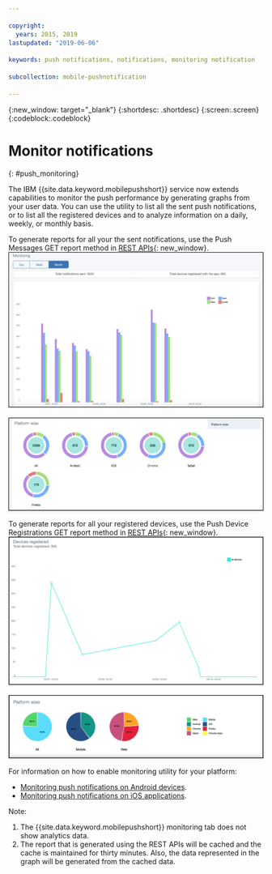 ```yaml
---

copyright:
  years: 2015, 2019
lastupdated: "2019-06-06"

keywords: push notifications, notifications, monitoring notification

subcollection: mobile-pushnotification

---
```


{:new_window: target="_blank"}
{:shortdesc: .shortdesc}
{:screen:.screen}
{:codeblock:.codeblock}

# Monitor notifications 
{: #push_monitoring}

The IBM {{site.data.keyword.mobilepushshort}} service now extends capabilities to monitor the push performance by generating graphs from your user data. You can use the utility to list all the sent push notifications, or to list all the registered devices and to analyze information on a daily, weekly, or monthly basis.

To generate reports for all your the sent notifications, use the Push Messages GET report method in [REST APIs](https://eu-gb.imfpush.cloud.ibm.com/imfpush/#!/messages/get_apps_applicationId_messages_report){: new_window}. 
	![Sent notifications report - bar graph](images/monitoring_messages1.png "Sent notifications bar graph based on monthly data")
<br>&nbsp;</br>
	![Sent notifications report - sector diagram](images/monitoring_messages2.png "Sent notifications sector diagram based on platform")

To generate reports for all your registered devices, use the Push Device Registrations GET report method in [REST APIs](https://eu-gb.imfpush.cloud.ibm.com/imfpush/#!/devices/get_apps_applicationId_devices_report){: new_window}.
	![Registered devices report - line graph](images/monitoring_devices1.png "Registered devices line graph")
<br>&nbsp;</br>
	![Registered devices report - pie graph](images/monitoring_devices2.png "Registered devices pie charts based on platform")


For information on how to enable monitoring utility for your platform:

 - [Monitoring push notifications on Android devices](https://github.com/ibm-bluemix-mobile-services/bms-clientsdk-android-push/tree/Doc#monitoring).
 - [Monitoring push notifications on iOS applications](https://github.com/ibm-bluemix-mobile-services/bms-clientsdk-swift-push/tree/Doc#enable-monitoring).

Note:

1. The {{site.data.keyword.mobilepushshort}} monitoring tab does not show analytics data.
2. The report that is generated using the REST APIs will be cached and the cache is maintained for thirty minutes.
Also, the data represented in the graph will be generated from the cached data.
 
